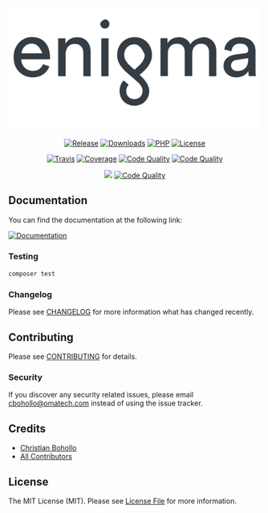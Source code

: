<p align="center">
    <img src="logo.png" />
</p>
<p align="center">
    <a href="https://packagist.org/packages/omatech/enigma">
        <img src="https://img.shields.io/packagist/v/omatech/enigma?include_prereleases&style=for-the-badge" alt="Release" /></a>
    <a href="https://packagist.org/packages/omatech/enigma">
        <img src="https://img.shields.io/packagist/dt/omatech/enigma?style=for-the-badge" alt="Downloads"/></a>
    <a href="https://packagist.org/packages/omatech/enigma">
        <img src="https://img.shields.io/packagist/php-v/omatech/enigma?color=787CB5&style=for-the-badge" alt="PHP"/></a>
    <a href="https://github.com/omatech/enigma">
        <img src="https://img.shields.io/github/license/omatech/enigma?style=for-the-badge" alt="License"/></a>
</p>
<p align="center">
    <a href="https://travis-ci.com/omatech/enigma">
        <img src="https://img.shields.io/travis/com/omatech/enigma?style=for-the-badge" alt="Travis"/></a>
    <a href="https://scrutinizer-ci.com/g/omatech/enigma">
        <img src="https://img.shields.io/scrutinizer/coverage/g/omatech/enigma?style=for-the-badge" alt="Coverage"/></a>
    <a href="https://scrutinizer-ci.com/g/omatech/enigma">
        <img src="https://img.shields.io/scrutinizer/quality/g/omatech/enigma?style=for-the-badge" alt="Code Quality"/></a>
    <a href="https://sonarcloud.io/dashboard?id=omatech_enigma">
        <img src="https://img.shields.io/sonar/quality_gate/omatech_enigma?server=https%3A%2F%2Fsonarcloud.io&sonarVersion=6&style=for-the-badge" alt="Code Quality"/></a>
</p>
<p align="center">
    <a href="https://snyk.io/">
        <img src="https://img.shields.io/badge/Snyk-Enabled-blue?style=for-the-badge"/></a>
    <a href="https://dependabot.com">
        <img src="https://img.shields.io/badge/Dependabot-Enabled-blue?style=for-the-badge" alt="Code Quality"/></a>
</p>

## Documentation

You can find the documentation at the following link:

<a href="https://enigma.omatech.com/">
    <img src="https://img.shields.io/badge/Docs-Ready-blue?style=for-the-badge" alt="Documentation"/></a>


### Testing

``` bash
composer test
```

### Changelog

Please see [CHANGELOG](CHANGELOG.md) for more information what has changed recently.

## Contributing

Please see [CONTRIBUTING](CONTRIBUTING.md) for details.

### Security

If you discover any security related issues, please email cbohollo@omatech.com instead of using the issue tracker.

## Credits

- [Christian Bohollo](https://github.com/omatech)
- [All Contributors](../../contributors)

## License

The MIT License (MIT). Please see [License File](LICENSE.md) for more information.
